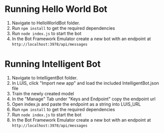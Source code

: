 # Running Hello World Bot
1. Navigate to HelloWorldBot folder.
2. Run `npm install` to get the required dependencies
3. Run `node index.js` to start the bot
4. In the Bot Framework Emulator create a new bot with an endpoint at `http://localhost:3978/api/messages`

# Running Intelligent Bot
1. Navigate to IntelligentBot folder.
2. In LUIS, click "Import new app" and load the included IntelligentBot.json file
3. Train the newly created model
4. In the "Manage" Tab under "Keys and Endpoint" copy the endpoint url
5. Open index.js and paste the endpoint as a string into LUIS_URL
6. Run `npm install` to get the required dependencies
7. Run `node index.js` to start the bot
8. In the Bot Framework Emulator create a new bot with an endpoint at `http://localhost:3978/api/messages`